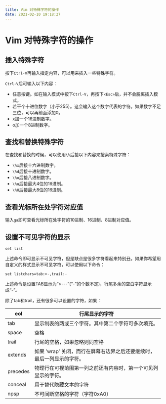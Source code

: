 ```yaml
---
title: Vim 对特殊字符的操作
date: 2021-02-10 19:18:27
---
```


# Vim 对特殊字符的操作

## 插入特殊字符

按下`Ctrl-V`再输入指定内容，可以用来插入一些特殊字符。

`Ctrl-V`后可输入以下内容：

- 任意按键。如在输入模式中按下`Ctrl-V`，再按下`<Esc>`后，并不会脱离插入模式。
- 若干个十进位数字（小于255）。这会输入这个数字代表的字符。如果数字不足三位，可以再前面添加0。
- x加一个16进制数字。
- o加一个8进制数字。

## 查找和替换特殊字符

在查找和替换的时候，可以使用`\%`后接以下内容来搜索特殊字符：

- `\%x`后接十六进制数字。
- `\%d`后接十进制数字。
- `\%o`后接八进制数字。
- `\%u`后接最大4位的16进制。
- `\%U`后接最大8位的16进制。

## 查看光标所在处字符对应值

输入`ga`即可查看光标所在处字符的10进制、16进制、8进制对应值。

## 设置不可见字符的显示

```vimscript
set list
```

上述命令即可显示不可见字符，但是缺点是很多字符看起来特别丑。如果你希望用自定义的样式显示不可见字符，可以使用以下命令：

```vimscript
set listchars=tab:>-,trail:-
```

上述命令是设置TAB显示为“>---”(“-”的个数不定)，行尾多余的空白字符显示成“-”。

除了tab和trail，还有很多可以设置的字符，如果：

| eol      | 行尾显示的字符                                               |
| -------- | ------------------------------------------------------------ |
| tab      | 显示制表的两或三个字符。其中第二个字符可多次填充。           |
| space    | 空格                                                         |
| trail    | 行尾的空格，如果忽略则同空格                                 |
| extends  | 如果 ’wrap’ 关闭，而行在屏幕右边界之后还要继续时，最后一列显示的字符。 |
| precedes | 物理行在可视范围第一列之前还有内容时，第一个可见列显示的字符。 |
| conceal  | 用于替代隐藏文本的字符                                       |
| npsp     | 不可间断空格的字符（字符0xA0）                               |